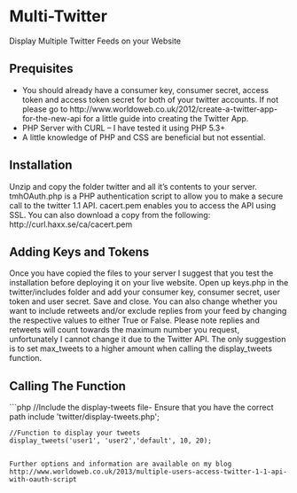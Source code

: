 Multi-Twitter
=============

Display Multiple Twitter Feeds on your Website

<h2>Prequisites</h2>
<ul>
<li>You should already have a consumer key, consumer secret, access token and access token secret for both of your twitter accounts. If not please go to http://www.worldoweb.co.uk/2012/create-a-twitter-app-for-the-new-api for a little guide into creating the Twitter App.</li>
    <li>PHP Server with CURL – I have tested it using PHP 5.3+</li>
    <li>A little knowledge of PHP and CSS are beneficial but not essential.</li>
    </ul>


<h2>Installation</h2>
Unzip and copy the folder twitter and all it’s contents to your server.
tmhOAuth.php is a PHP authentication script to allow you to make a secure call to the twitter 1.1 API.
cacert.pem enables you to access the API using SSL. You can also download a copy from the following: http://curl.haxx.se/ca/cacert.pem

<h2>Adding Keys and Tokens</h2>

Once you have copied the files to your server I suggest that you test the installation before deploying it on your live website. Open up keys.php in the twitter/includes folder and add your consumer key, consumer secret, user token and user secret. Save and close. You can also change whether you want to include retweets and/or exclude replies from your feed by changing the respective values to either True or False. Please note replies and retweets will count towards the maximum number you request, unfortunately I cannot change it due to the Twitter API. The only suggestion is to set max_tweets to a higher amount when calling the display_tweets function. 

<h2>Calling The Function</h2>
```php
    //Include the display-tweets file- Ensure that you have the correct path
    include 'twitter/display-tweets.php';

    //Function to display your tweets
    display_tweets('user1', 'user2','default', 10, 20);
```

Further options and information are available on my blog
http://www.worldoweb.co.uk/2013/multiple-users-access-twitter-1-1-api-with-oauth-script

